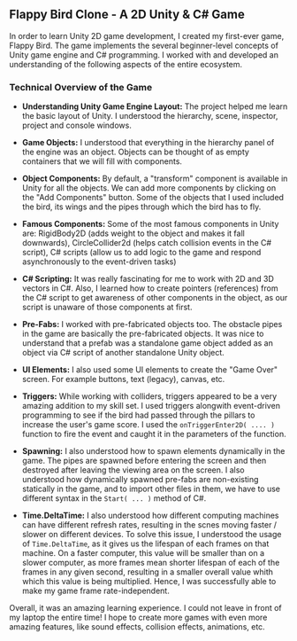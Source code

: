 ## Flappy Bird Clone - A 2D Unity & C# Game

In order to learn Unity 2D game development, I created my first-ever game, Flappy Bird. The game implements the several beginner-level concepts of Unity game engine and C# programming. I worked with and developed an understanding of the following aspects of the entire ecosystem.

### Technical Overview of the Game

- **Understanding Unity Game Engine Layout:** The project helped me learn the basic layout of Unity. I understood
  the hierarchy, scene, inspector, project and console windows.

- **Game Objects:** I understood that everything in the hierarchy panel of the engine was an object. Objects can be thought of as empty containers that we will fill with components.

- **Object Components:** By default, a "transform" component is available in Unity for all the
  objects. We can add more components by clicking on the "Add Components" button. Some of the objects that I used included the bird, its wings and the pipes through which the bird has to fly.

- **Famous Components:** Some of the most famous components in Unity are: RigidBody2D (adds weight to the object and makes it fall downwards), CircleCollider2d (helps catch collision events in the C# script), C# scripts (allow us to add logic to the game and respond asynchronously to the event-driven tasks)

- **C# Scripting:** It was really fascinating for me to work with 2D and 3D vectors in C#. Also, I learned how to create pointers (references) from the C# script to get awareness of other components in the object, as our script is unaware of those components at first.

- **Pre-Fabs:** I worked with pre-fabricated objects too. The obstacle pipes in the game are basically the pre-fabricated objects. It was nice to understand that a prefab was a standalone game object added as an object via C# script of another standalone Unity object.

- **UI Elements:** I also used some UI elements to create the "Game Over" screen. For example buttons, text (legacy), canvas, etc.

- **Triggers:** While working with colliders, triggers appeared to be a very amazing addition to my skill set. I used triggers alongwith event-driven programming to see if the bird had passed through the pillars to increase the user's game score. I used the `onTriggerEnter2D( .... )` function to fire the event and caught it in the parameters of the function.

- **Spawning:** I also understood how to spawn elements dynamically in the game. The pipes are spawned before entering the screen and then destroyed after leaving the viewing area on the screen. I also understood how dynamically spawned pre-fabs are non-existing statically in the game, and to import other files in them, we have to use different syntax in the `Start( ... )` method of C#.

- **Time.DeltaTime:** I also understood how different computing machines can have different refresh rates, resulting in the scnes moving faster / slower on different devices. To solve this issue, I understood the usage of `Time.DeltaTime`, as it gives us the lifespan of each frames on that machine. On a faster computer, this value will be smaller than on a slower computer, as more frames mean shorter lifespan of each of the frames in any given second, resulting in a smaller overall value whith which this value is being multiplied. Hence, I was successfully able to make my game frame rate-independent.

Overall, it was an amazing learning experience. I could not leave in front of my laptop the entire time! I hope to create more games with even more amazing features, like sound effects, collision effects, animations, etc.
